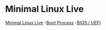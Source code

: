 # Minimal Linux Live

[Minimal Linux Live](./preface.md)
-[Boot Process](./01_boot_process.md)
	-[BIOS / UEFI](./01_01_bios_uefi.md)

